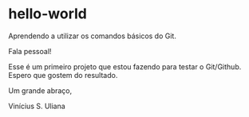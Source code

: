 # hello-world
Aprendendo a utilizar os comandos básicos do Git.

Fala pessoal!

Esse é um primeiro projeto que estou fazendo para testar o Git/Github. Espero que gostem do resultado.

Um grande abraço,

Vinícius S. Uliana
